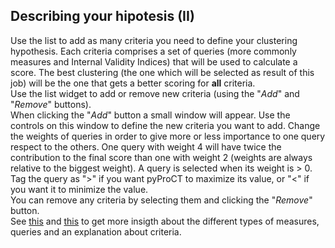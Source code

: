 ## Describing your hipotesis (II)
Use the list to add as many criteria you need to define your clustering hypothesis. Each criteria comprises a set of queries (more commonly measures and Internal Validity Indices) that will be used 
to calculate a score. The best clustering (the one which will be selected as result of this job) will be the one that gets a better scoring for **all** criteria.  
Use the list widget to add or remove new criteria (using the "*Add*" and "*Remove*" buttons).  
When clicking the "*Add*" button a small window will appear. Use the controls on this window to define the new criteria you want to add. Change the weights
of queries in order to give more or less importance to one query respect to the others. One query with weight 4 will have twice the contribution to the final 
score than one with weight 2 (weights are always relative to the biggest weight). A query is selected when its weight is > 0. Tag the query as ">" if you want
pyProCT to maximize its value, or "<" if you want it to minimize the value.  
You can remove any criteria by selecting them and clicking the "*Remove*" button.  
See [this]() and [this]() to get more insigth about the different types of measures, queries and an explanation about criteria.
